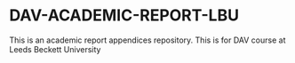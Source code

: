 # DAV-ACADEMIC-REPORT-LBU
This is an academic report appendices repository. This is for DAV course at Leeds Beckett University
